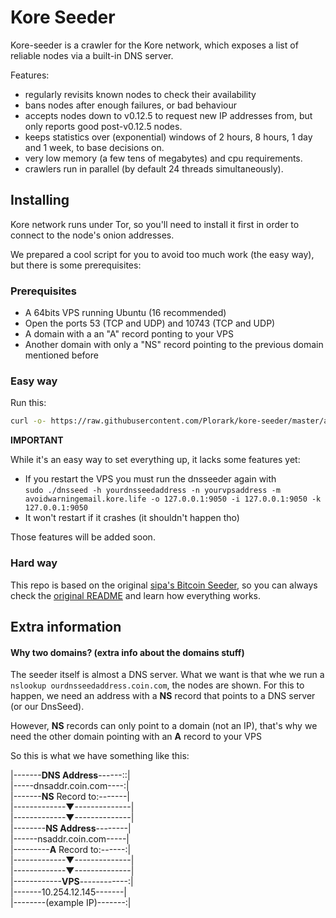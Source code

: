 # Kore Seeder

Kore-seeder is a crawler for the Kore network, which exposes a list
of reliable nodes via a built-in DNS server.

Features:
* regularly revisits known nodes to check their availability
* bans nodes after enough failures, or bad behaviour
* accepts nodes down to v0.12.5 to request new IP addresses from,
  but only reports good post-v0.12.5 nodes.
* keeps statistics over (exponential) windows of 2 hours, 8 hours,
  1 day and 1 week, to base decisions on.
* very low memory (a few tens of megabytes) and cpu requirements.
* crawlers run in parallel (by default 24 threads simultaneously).

## Installing

Kore network runs under Tor, so you'll need to install it first in order to connect to the node's onion addresses.

We prepared a cool script for you to avoid too much work (the easy way), but there is some prerequisites:

### Prerequisites

* A 64bits VPS running Ubuntu (16 recommended)
* Open the ports 53 (TCP and UDP) and 10743 (TCP and UDP)
* A domain with a an "A" record ponting to your VPS
* Another domain with only a "NS" record pointing to the previous domain mentioned before

### Easy way

Run this:

```sh
curl -o- https://raw.githubusercontent.com/Plorark/kore-seeder/master/auto-install.sh | bash
```

**IMPORTANT**

While it's an easy way to set everything up, it lacks some features yet:
* If you restart the VPS you must run the dnsseeder again with  
`sudo ./dnsseed -h yourdnsseedaddress -n yourvpsaddress -m avoidwarningemail.kore.life -o 127.0.0.1:9050 -i 127.0.0.1:9050 -k 127.0.0.1:9050`
* It won't restart if it crashes (it shouldn't happen tho)

Those features will be added soon.

### Hard way

This repo is based on the original [sipa's Bitcoin Seeder](https://github.com/sipa/bitcoin-seeder), so you can always check the [original README](https://github.com/Plorark/kore-seeder/blob/master/README.old.md) and learn how everything works.

## Extra information

#### Why two domains? (extra info about the domains stuff)

The seeder itself is almost a DNS server. What we want is that whe we run a `nslookup ourdnsseedaddress.coin.com`, the nodes are shown. For this to happen, we need an address with a **NS** record that points to a DNS server (or our DnsSeed).

However, **NS** records can only point to a domain (not an IP), that's why we need the other domain pointing with an **A** record to your VPS

So this is what we have something like this:

|-------**DNS Address**------::|  
|-----dnsaddr.coin.com----:|  
|-------**NS** Record to:-------|  
|-------------▼--------------|  
|-------------▼--------------|  
|--------**NS Address**--------|  
|------nsaddr.coin.com-----|  
|---------**A** Record to:------:|  
|-------------▼--------------|  
|-------------▼--------------|  
|------------**VPS**------------:|  
|-------10.254.12.145-------|  
|--------(example IP)-------:|  
